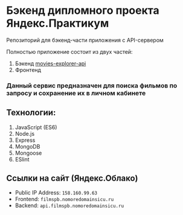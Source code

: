 # Бэкенд дипломного проекта Яндекс.Практикум
Репозиторий для бэкенд-части приложения с API-сервером

Полностью приложение состоит из двух частей:
1. Бэкенд [movies-explorer-api](https://github.com/EvgeniiHvatov/movies-explorer-api)
2. Фронтенд 

### Данный сервис предназначен для поиска фильмов по запросу и сохранение их в личном кабинете


## Технологии:
1. JavaScript (ES6)
2. Node.js
3. Express
4. MongoDB
5. Mongoose
6. ESlint

## Ссылки на сайт (Яндекс.Облако)
- Public IP Address: `158.160.99.63`
- Frontend: `filmspb.nomoredomainsicu.ru`
- Backend: `api.filmspb.nomoredomainsicu.ru`
